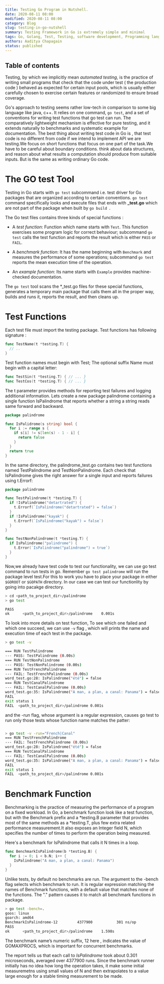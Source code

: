 ```yaml
---
title: Testing Go Program in Nutshell.
date: 2020-08-11 08:00
modified: 2020-08-11 08:00
category: Blog
slug: testing-in-go-nutshell
summary: Testing Framework in Go is extremely simple and minimal
tags: Go, Golang, Test, Testing, software development, Programming language, TDD
authors: Aaditya Chapagain
status: published
---
```


## Table of contents

Testing, by which we implicitly mean _automated testing_, is the practice of writing small programs that check that the code under test ( the production code ) behaved as expected for certain input pools, which is usually either carefully chosen to exercise certain features or randomized to ensure broad coverage.

Go's approach to testing seems rather low-tech in comparison to some big language like java, c++. It relies on one command, `go test`, and a set of conventions for writing test functions that go test can run. The comparatively lightweight mechanism is effective for pure testing, and it extends naturally to benchmarks and systematic example for documentation. The best thing about writing test code in Go is , that test code is no different from code if we intend to implement API we are testing.We focus on short functions that focus on one part of the task.We have to be careful about boundary conditions. think about data structures, and reason about what results a computation should produce from suitable inputs. But is the same as writing ordinary Go code.

# The GO test Tool

Testing in Go starts with `go test` subcommand i.e. test driver for Go packages that are organized according to certain conventions. `go test` command specifically looks and execute files that ends with **\_test.go** which are not part of the package when built by `go build `.

The Go test files contains three kinds of special functions :

- A _test function_: Function which name starts with `Test`. This function exercises some program logic for correct behaviour; subcommand `go test` calls the test function and reports the result which is either `PASS` or `FAIL`.

- A _benchmark function_: It has the name beginning with `Benchmark` and measures the performance of some operations; subcommand `go test` reports the mean execution time of the operation.

- An _example function_: Its name starts with `Example` provides machine-checked documentation.

The `go test` tool scans the \*\_test.go files for these special functions, generates a temporary main package that calls them all in the proper way, builds and runs it, reports the result, and then cleans up.

# Test Functions

Each test file must import the testing package. Test functions has following signature :

```go
func TestName(t *testing.T) {
  // ..
}

```

Test function names must begin with Test; The optional suffix Name must begin with a capital letter:

```go
func TestSin(t *testing.T) { // ... }
func TestCos(t *testing.T) { // ... }
```

The t parameter provides methods for reporting test failures and logging additional information. Lets create a new package palindrome containing a single function IsPalindrome that reports whether a string a string reads same forward and backward.

```go
package palindrome

func IsPalidrome(s string) bool {
  for i := range s {
    if s[i] != s[len(s) - 1 - i] {
      return false
    }
  }
  return true
}

```

In the same directory, the palindrome_test.go contains two test functions named TestPalindrome and TestNonPalindrome. Each check that IsPalindrome gives the right answer for a single input and reports failures using t.Errorf:

```go
package palindrome

func TestPalindrome(t *testing.T) {
  if !IsPalindrome("detartrated") {
    t.Errorf(`IsPalindrome("detartrated") = false`)
  }
  if !IsPalindrome("kayak") {
    t.Errorf(`IsPalindrome("kayak") = false`)
  }
}

func TestNonPalindrome(t *testing.T) {
  if IsPalindrome("palindrome") {
    t.Error(`IsPalindrome("palindrome") = true`)
  }
}

```

Now,we already have test code to test our functionality, we can use go test command to run tests in go.
Remember `go test palindrome` will run the package level test.For this to work you have to place your package in either `$GOROOT` or `$GOPATH` directory.
In our case we can test our functionlity by going into pacakge directory.

```bash
> cd <path_to_project_dir>/palindrome
> go test

PASS
ok  	<path_to_project_dir>/palindrome	0.001s
```

To look into more details on test function, To see which one failed and which one succeed, we can use `-v` flag , which will prints the name and execution time of each test in the package.

```bash
> go test -v

=== RUN TestPalindrome
--- PASS: TestPalindrome (0.00s)
=== RUN TestNonPalindrome
--- PASS: TestNonPalindrome (0.00s)
=== RUN TestFrenchPalindrome
--- FAIL: TestFrenchPalindrome (0.00s)
word_test.go:28: IsPalindrome("été") = false
=== RUN TestCanalPalindrome
--- FAIL: TestCanalPalindrome (0.00s)
word_test.go:35: IsPalindrome("A man, a plan, a canal: Panama") = false
FAIL
exit status 1
FAIL  <path_to_project_dir>/palindrome 0.001s

```

and the -run flag, whose argument is a regular expression, causes go test to run only those tests whose function name matches the patter:

```bash

> go test -v -run="French|Canal"
=== RUN TestFrenchPalindrome
--- FAIL: TestFrenchPalindrome (0.00s)
word_test.go:28: IsPalindrome("été") = false
=== RUN TestCanalPalindrome
--- FAIL: TestCanalPalindrome (0.00s)
word_test.go:35: IsPalindrome("A man, a plan, a canal: Panama") = false
FAIL
exit status 1
FAIL  <path_to_project_dir>/palindrome 0.001s

```

# Benchmark Function

Benchmarking is the practice of measuring the performance of a program on a fixed workload. In Go, a benchmark function look like a test function, but with the
Benchmark prefix and a *testing.B parameter that provides most of the same methods as a *testing.T, plus few extra related performance measurement.It also exposes
an Integer field N, which specifies the number of times to perform the operation being measured.

Here's a benchmark for IsPalindrome that calls it N times in a loop.

```go
func BenchmarkIsPalindrome(b *testing.B) {
  for i := 0; i < b.N; i++ {
    IsPalindrome("A man, a plan, a canal: Panama")
  }
}
```

Unlike tests, by default no benchmarks are run. The argument to the -bench flag selects which benchmark to run. It is regular expression matching the names of Benchmark functions, with a default value that matches none of the functions. The "." pattern causes it to match all benchmark functions in package.

```bash
> go test -bench=.
goos: linux
goarch: amd64
BenchmarkIsPalindrome-12    	 4377900	       301 ns/op
PASS
ok  	<path_to_project_dir>/palindrome	1.598s
```

The benchmark name’s numeric suffix, 12 here , indicates the value of GOMAXPROCS, which is important for concurrent benchmarks.

The report tells us that each call to _IsPalindrome_ took about 0.301 microseconds, averaged over 4377900 runs. Since the benchmark runner initially has no idea how long the operation takes, it make some initial measuremetns using small values of N and then extrapolates to a value large enough for a stable timing measurement to be made.
